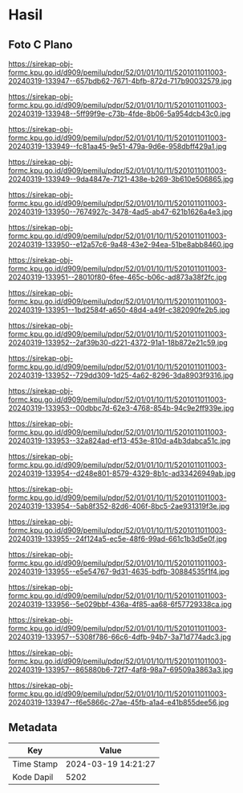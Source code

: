 # Hasil

## Foto C Plano

https://sirekap-obj-formc.kpu.go.id/d909/pemilu/pdpr/52/01/01/10/11/5201011011003-20240319-133947--657bdb62-7671-4bfb-872d-717b90032579.jpg

https://sirekap-obj-formc.kpu.go.id/d909/pemilu/pdpr/52/01/01/10/11/5201011011003-20240319-133948--5ff99f9e-c73b-4fde-8b06-5a954dcb43c0.jpg

https://sirekap-obj-formc.kpu.go.id/d909/pemilu/pdpr/52/01/01/10/11/5201011011003-20240319-133949--fc81aa45-9e51-479a-9d6e-958dbff429a1.jpg

https://sirekap-obj-formc.kpu.go.id/d909/pemilu/pdpr/52/01/01/10/11/5201011011003-20240319-133949--9da4847e-7121-438e-b269-3b610e506865.jpg

https://sirekap-obj-formc.kpu.go.id/d909/pemilu/pdpr/52/01/01/10/11/5201011011003-20240319-133950--7674927c-3478-4ad5-ab47-621b1626a4e3.jpg

https://sirekap-obj-formc.kpu.go.id/d909/pemilu/pdpr/52/01/01/10/11/5201011011003-20240319-133950--e12a57c6-9a48-43e2-94ea-51be8abb8460.jpg

https://sirekap-obj-formc.kpu.go.id/d909/pemilu/pdpr/52/01/01/10/11/5201011011003-20240319-133951--28010f80-6fee-465c-b06c-ad873a38f2fc.jpg

https://sirekap-obj-formc.kpu.go.id/d909/pemilu/pdpr/52/01/01/10/11/5201011011003-20240319-133951--1bd2584f-a650-48d4-a49f-c382090fe2b5.jpg

https://sirekap-obj-formc.kpu.go.id/d909/pemilu/pdpr/52/01/01/10/11/5201011011003-20240319-133952--2af39b30-d221-4372-91a1-18b872e21c59.jpg

https://sirekap-obj-formc.kpu.go.id/d909/pemilu/pdpr/52/01/01/10/11/5201011011003-20240319-133952--729dd309-1d25-4a62-8296-3da8903f9316.jpg

https://sirekap-obj-formc.kpu.go.id/d909/pemilu/pdpr/52/01/01/10/11/5201011011003-20240319-133953--00dbbc7d-62e3-4768-854b-94c9e2ff939e.jpg

https://sirekap-obj-formc.kpu.go.id/d909/pemilu/pdpr/52/01/01/10/11/5201011011003-20240319-133953--32a824ad-ef13-453e-810d-a4b3dabca51c.jpg

https://sirekap-obj-formc.kpu.go.id/d909/pemilu/pdpr/52/01/01/10/11/5201011011003-20240319-133954--d248e801-8579-4329-8b1c-ad33426949ab.jpg

https://sirekap-obj-formc.kpu.go.id/d909/pemilu/pdpr/52/01/01/10/11/5201011011003-20240319-133954--5ab8f352-82d6-406f-8bc5-2ae931319f3e.jpg

https://sirekap-obj-formc.kpu.go.id/d909/pemilu/pdpr/52/01/01/10/11/5201011011003-20240319-133955--24f124a5-ec5e-48f6-99ad-661c1b3d5e0f.jpg

https://sirekap-obj-formc.kpu.go.id/d909/pemilu/pdpr/52/01/01/10/11/5201011011003-20240319-133955--e5e54767-9d31-4635-bdfb-30884535f1f4.jpg

https://sirekap-obj-formc.kpu.go.id/d909/pemilu/pdpr/52/01/01/10/11/5201011011003-20240319-133956--5e029bbf-436a-4f85-aa68-6f57729338ca.jpg

https://sirekap-obj-formc.kpu.go.id/d909/pemilu/pdpr/52/01/01/10/11/5201011011003-20240319-133957--5308f786-66c6-4dfb-94b7-3a71d774adc3.jpg

https://sirekap-obj-formc.kpu.go.id/d909/pemilu/pdpr/52/01/01/10/11/5201011011003-20240319-133957--865880b6-72f7-4af8-98a7-69509a3863a3.jpg

https://sirekap-obj-formc.kpu.go.id/d909/pemilu/pdpr/52/01/01/10/11/5201011011003-20240319-133947--f6e5866c-27ae-45fb-a1a4-e41b855dee56.jpg


## Metadata

| Key        | Value               |
| ---------- | ------------------- |
| Time Stamp | 2024-03-19 14:21:27 |
| Kode Dapil | 5202                |



